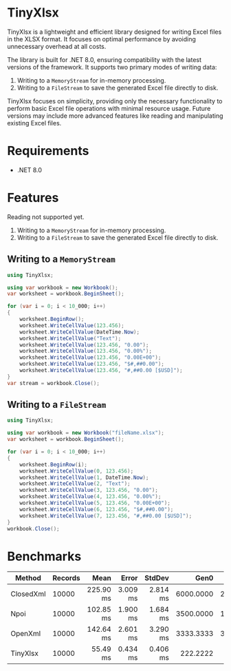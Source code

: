# TinyXlsx
TinyXlsx is a lightweight and efficient library designed for writing Excel files in the XLSX format. It focuses on optimal performance by avoiding unnecessary overhead at all costs.

The library is built for .NET 8.0, ensuring compatibility with the latest versions of the framework. It supports two primary modes of writing data:

1.  Writing to a `MemoryStream` for in-memory processing.
2.  Writing to a `FileStream` to save the generated Excel file directly to disk.

TinyXlsx focuses on simplicity, providing only the necessary functionality to perform basic Excel file operations with minimal resource usage. Future versions may include more advanced features like reading and manipulating existing Excel files.

# Requirements
- .NET 8.0

# Features
Reading not supported yet.

1.  Writing to a `MemoryStream` for in-memory processing.
2.  Writing to a `FileStream` to save the generated Excel file directly to disk.

## Writing to a `MemoryStream`

```csharp
using TinyXlsx;

using var workbook = new Workbook();
var worksheet = workbook.BeginSheet();

for (var i = 0; i < 10_000; i++)
{
    worksheet.BeginRow();
    worksheet.WriteCellValue(123.456);
    worksheet.WriteCellValue(DateTime.Now);
    worksheet.WriteCellValue("Text");
    worksheet.WriteCellValue(123.456, "0.00");
    worksheet.WriteCellValue(123.456, "0.00%");
    worksheet.WriteCellValue(123.456, "0.00E+00");
    worksheet.WriteCellValue(123.456, "$#,##0.00");
    worksheet.WriteCellValue(123.456, "#,##0.00 [$USD]");
}
var stream = workbook.Close();
```

## Writing to a `FileStream`

```csharp
using TinyXlsx;

using var workbook = new Workbook("fileName.xlsx");
var worksheet = workbook.BeginSheet();

for (var i = 0; i < 10_000; i++)
{
    worksheet.BeginRow(i);
    worksheet.WriteCellValue(0, 123.456);
    worksheet.WriteCellValue(1, DateTime.Now);
    worksheet.WriteCellValue(2, "Text");
    worksheet.WriteCellValue(3, 123.456, "0.00");
    worksheet.WriteCellValue(4, 123.456, "0.00%");
    worksheet.WriteCellValue(5, 123.456, "0.00E+00");
    worksheet.WriteCellValue(6, 123.456, "$#,##0.00");
    worksheet.WriteCellValue(7, 123.456, "#,##0.00 [$USD]");
}
workbook.Close();
```
# Benchmarks
| Method    | Records | Mean      | Error    | StdDev   | Gen0      | Gen1      | Gen2      | Allocated |
|---------- |-------- |----------:|---------:|---------:|----------:|----------:|----------:|----------:|
| ClosedXml | 10000   | 225.90 ms | 3.009 ms | 2.814 ms | 6000.0000 | 2000.0000 | 1000.0000 |  97.65 MB |
| Npoi      | 10000   | 102.85 ms | 1.900 ms | 1.684 ms | 3500.0000 | 1000.0000 |         - |  58.64 MB |
| OpenXml   | 10000   | 142.64 ms | 2.601 ms | 3.290 ms | 3333.3333 | 3000.0000 | 1000.0000 |  52.97 MB |
| TinyXlsx  | 10000   |  55.49 ms | 0.434 ms | 0.406 ms |  222.2222 |  222.2222 |  222.2222 |   1.01 MB |